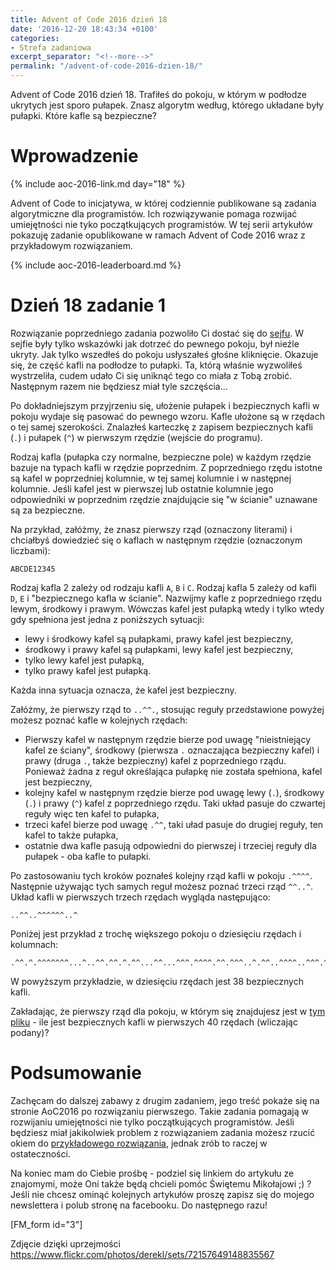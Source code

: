 ```yaml
---
title: Advent of Code 2016 dzień 18
date: '2016-12-20 18:43:34 +0100'
categories:
- Strefa zadaniowa
excerpt_separator: "<!--more-->"
permalink: "/advent-of-code-2016-dzien-18/"
---
```

Advent of Code 2016 dzień 18. Trafiłeś do pokoju, w którym w podłodze ukrytych jest sporo pułapek. Znasz algorytm według, którego układane były pułapki. Które kafle są bezpieczne?

# Wprowadzenie
  
{% include aoc-2016-link.md day="18" %}

Advent of Code to inicjatywa, w której codziennie publikowane są zadania algorytmiczne dla programistów. Ich rozwiązywanie pomaga rozwijać umiejętności nie tyko początkujących programistów. W tej serii artykułów pokazuję zadanie opublikowane w ramach Advent of Code 2016 wraz z przykładowym rozwiązaniem.

{% include aoc-2016-leaderboard.md %}

# Dzień 18 zadanie 1
  
Rozwiązanie poprzedniego zadania pozwoliło Ci dostać się do [sejfu](http://www.samouczekprogramisty.pl/advent-of-code-2016-dzien-17/). W sejfie były tylko wskazówki jak dotrzeć do pewnego pokoju, był nieźle ukryty. Jak tylko wszedłeś do pokoju usłyszałeś głośne kliknięcie. Okazuje się, że część kafli na podłodze to pułapki. Ta, którą właśnie wyzwoliłeś wystrzeliła, cudem udało Ci się uniknąć tego co miała z Tobą zrobić. Następnym razem nie będziesz miał tyle szczęścia...

Po dokładniejszym przyjrzeniu się, ułożenie pułapek i bezpiecznych kafli w pokoju wydaje się pasować do pewnego wzoru. Kafle ułożone są w rzędach o tej samej szerokości. Znalazłeś karteczkę z zapisem bezpiecznych kafli (`.`) i pułapek (`^`) w pierwszym rzędzie (wejście do programu).

Rodzaj kafla (pułapka czy normalne, bezpieczne pole) w każdym rzędzie bazuje na typach kafli w rzędzie poprzednim. Z poprzedniego rzędu istotne są kafel w poprzedniej kolumnie, w tej samej kolumnie i w następnej kolumnie. Jeśli kafel jest w pierwszej lub ostatnie kolumnie jego odpowiedniki w poprzednim rzędzie znajdującie się "w ścianie" uznawane są za bezpieczne.

Na przykład, załóżmy, że znasz pierwszy rząd (oznaczony literami) i chciałbyś dowiedzieć się o kaflach w następnym rzędzie (oznaczonym liczbami):

    ABCDE12345

  
Rodzaj kafla 2 zależy od rodzaju kafli `A`, `B` i `C`. Rodzaj kafla 5 zależy od kafli `D`, `E` i "bezpiecznego kafla w ścianie". Nazwijmy kafle z poprzedniego rzędu lewym, środkowy i prawym. Wówczas kafel jest pułapką wtedy i tylko wtedy gdy spełniona jest jedna z poniższych sytuacji:
- lewy i środkowy kafel są pułapkami, prawy kafel jest bezpieczny,
- środkowy i prawy kafel są pułapkami, lewy kafel jest bezpieczny,
- tylko lewy kafel jest pułapką,
- tylko prawy kafel jest pułapką.
  
  
Każda inna sytuacja oznacza, że kafel jest bezpieczny.

Załóżmy, że pierwszy rząd to `..^^.`, stosując reguły przedstawione powyżej możesz poznać kafle w kolejnych rzędach:

- Pierwszy kafel w następnym rzędzie bierze pod uwagę "nieistniejący kafel ze ściany", środkowy (pierwsza `.` oznaczająca bezpieczny kafel) i prawy (druga `.`, także bezpieczny) kafel z poprzedniego rządu. Ponieważ żadna z reguł określająca pułapkę nie została spełniona, kafel jest bezpieczny,
- kolejny kafel w następnym rzędzie bierze pod uwagę lewy (`.`), środkowy (`.`) i prawy (`^`) kafel z poprzedniego rzędu. Taki układ pasuje do czwartej reguły więc ten kafel to pułapka,
- trzeci kafel bierze pod uwagę `.^^`, taki uład pasuje do drugiej reguły, ten kafel to także pułapka,
- ostatnie dwa kafle pasują odpowiedni do pierwszej i trzeciej reguły dla pułapek - oba kafle to pułapki.
  
  
Po zastosowaniu tych kroków poznałeś kolejny rząd kafli w pokoju `.^^^^`. Następnie używając tych samych reguł możesz poznać trzeci rząd `^^..^`. Układ kafli w pierwszych trzech rzędach wygląda następująco:

    ..^^..^^^^^^..^

  
Poniżej jest przykład z trochę większego pokoju o dziesięciu rzędach i kolumnach:

    .^^.^.^^^^^^^...^..^^.^^.^.^^...^^...^^^.^^^^.^^.^^^..^.^^..^^^^..^^^.^..^^^^.^^.^^^..^.^^^^.^^^..^^

  
W powyższym przykładzie, w dziesięciu rzędach jest 38 bezpiecznych kafli.

Zakładając, że pierwszy rząd dla pokoju, w którym się znajdujesz jest w [tym pliku](https://raw.githubusercontent.com/SamouczekProgramisty/StrefaZadaniowaSamouka/master/05_aoc_2016/src/main/test/resources/day18_input.txt) - ile jest bezpiecznych kafli w pierwszych 40 rzędach (wliczając podany)?

# Podsumowanie
  
Zachęcam do dalszej zabawy z drugim zadaniem, jego treść pokaże się na stronie AoC2016 po rozwiązaniu pierwszego. Takie zadania pomagają w rozwijaniu umiejętności nie tylko początkujących programistów. Jeśli będziesz miał jakikolwiek problem z rozwiązaniem zadania możesz rzucić okiem do [przykładowego rozwiązania](https://github.com/SamouczekProgramisty/StrefaZadaniowaSamouka/tree/master/05_aoc_2016/src/main/java/pl/samouczekprogramisty/szs/aoc2016/day18), jednak zrób to raczej w ostateczności.

Na koniec mam do Ciebie prośbę - podziel się linkiem do artykułu ze znajomymi, może Oni także będą chcieli pomóc Świętemu Mikołajowi ;) ? Jeśli nie chcesz ominąć kolejnych artykułów proszę zapisz się do mojego newslettera i polub stronę na facebooku. Do następnego razu!

[FM\_form id="3"]

Zdjęcie dzięki uprzejmości https://www.flickr.com/photos/derekl/sets/72157649148835567

